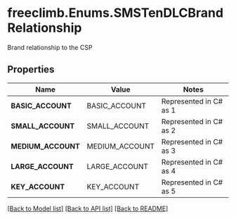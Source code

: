 # freeclimb.Enums.SMSTenDLCBrandRelationship

Brand relationship to the CSP
## Properties

Name | Value | Notes
------------ | ------------- | -------------
**BASIC_ACCOUNT** | BASIC_ACCOUNT | Represented in C# as 1
**SMALL_ACCOUNT** | SMALL_ACCOUNT | Represented in C# as 2
**MEDIUM_ACCOUNT** | MEDIUM_ACCOUNT | Represented in C# as 3
**LARGE_ACCOUNT** | LARGE_ACCOUNT | Represented in C# as 4
**KEY_ACCOUNT** | KEY_ACCOUNT | Represented in C# as 5

[[Back to Model list]](../README.md#documentation-for-models) [[Back to API list]](../README.md#documentation-for-api-endpoints) [[Back to README]](../README.md)

